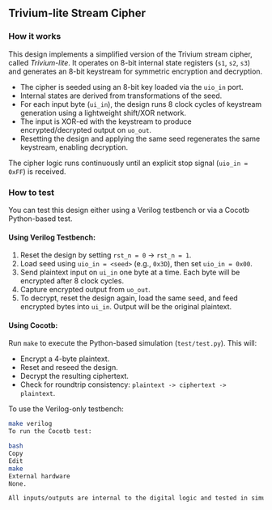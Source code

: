 ## Trivium-lite Stream Cipher

### How it works

This design implements a simplified version of the Trivium stream cipher, called *Trivium-lite*. It operates on 8-bit internal state registers (`s1`, `s2`, `s3`) and generates an 8-bit keystream for symmetric encryption and decryption.

- The cipher is seeded using an 8-bit key loaded via the `uio_in` port.
- Internal states are derived from transformations of the seed.
- For each input byte (`ui_in`), the design runs 8 clock cycles of keystream generation using a lightweight shift/XOR network.
- The input is XOR-ed with the keystream to produce encrypted/decrypted output on `uo_out`.
- Resetting the design and applying the same seed regenerates the same keystream, enabling decryption.

The cipher logic runs continuously until an explicit stop signal (`uio_in = 0xFF`) is received.

### How to test

You can test this design either using a Verilog testbench or via a Cocotb Python-based test.

#### Using Verilog Testbench:
1. Reset the design by setting `rst_n = 0` → `rst_n = 1`.
2. Load seed using `uio_in = <seed>` (e.g., `0x3D`), then set `uio_in = 0x00`.
3. Send plaintext input on `ui_in` one byte at a time. Each byte will be encrypted after 8 clock cycles.
4. Capture encrypted output from `uo_out`.
5. To decrypt, reset the design again, load the same seed, and feed encrypted bytes into `ui_in`. Output will be the original plaintext.

#### Using Cocotb:
Run `make` to execute the Python-based simulation (`test/test.py`). This will:
- Encrypt a 4-byte plaintext.
- Reset and reseed the design.
- Decrypt the resulting ciphertext.
- Check for roundtrip consistency: `plaintext -> ciphertext -> plaintext`.

To use the Verilog-only testbench:
```bash
make verilog
To run the Cocotb test:

bash
Copy
Edit
make
External hardware
None.

All inputs/outputs are internal to the digital logic and tested in simulation. The design is fully self-contained and does not require external PMODs, displays, or peripherals.
